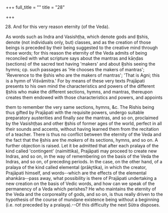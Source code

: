 +++
full_title = ""
title = "28"

+++


28. And for this very reason eternity (of the Veda).

As words such as Indra and Vasishṭḥa, which denote gods and R̥shis, denote (not individuals only, but) classes, and as the creation of those beings is preceded by their being suggested to the creative mind through those words; for this reason the eternity of the Veda admits of being reconciled with what scripture says about the mantras and kāṇḍas (sections) of the sacred text having 'makers' and about R̥shis seeing the hymns; cp. such passages as 'He chooses the makers of mantras'; 'Reverence to the R̥shis who are the makers of mantras'; 'That is Agni; this is a hymn of Viśvāmitra.' For by means of these very texts Prajāpati presents to his own mind the characteristics and powers of the different R̥shis who make the different sections, hymns, and mantras, thereupon creates them endowed with those characteristics and powers, and appoints

them to remember the very same sections, hymns, &c. The Rishis being thus gifted by Prajāpati with the requisite powers, undergo suitable preparatory austerities and finally _see_ the mantras, and so on, proclaimed by the Vasishṭḥas and other R̥shis of former ages of the world, perfect in all their sounds and accents, without having learned them from the recitation of a teacher. There is thus no conflict between the eternity of the Veda and the fact that the R̥shis are the _makers_ of its sections, hymns, and so on. A further objection is raised. Let it be admitted that after each pralaya of the kind called 'contingent' (naimittika), Prajāpati may proceed to create new Indras, and so on, in the way of remembering on the basis of the Veda the Indras, and so on, of preceding periods. In the case, on the other hand, of a pralaya of the kind called elemental (prākr̥tika), in which the creator, Prajāpati himself, and words--which are the effects of the elemental ahankāra--pass away, what possibility is there of Prajāpati undertaking a new creation on the basis of Vedic words, and how can we speak of the permanency of a Veda which perishes? He who maintains the eternity of the Veda and the corporeality of gods, and so on, is thus really driven to the hypothesis of the course of mundane existence being without a beginning (i.e. not preceded by a pralaya).--Of this difficulty the next Sūtra disposes.


